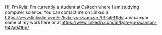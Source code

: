 Hi, I’m Kyla! I'm currently a student at Caltech where I am studying computer science.
You can contact me on LinkedIn: https://www.linkedin.com/in/kyla-yu-swanson-947a941bb/ 
and sample some of my work here or at https://www.linkedin.com/in/kyla-yu-swanson-947a941bb/

<!---
kylays/kylays is a ✨ special ✨ repository because its `README.md` (this file) appears on your GitHub profile.
You can click the Preview link to take a look at your changes.
--->
